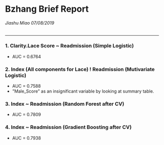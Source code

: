 # Bzhang Brief Report 
###### Jiashu Miao 07/08/2019

----------------------------------


### 1. Clarity.Lace Score ~ Readmission (Simple Logistic) 
- AUC = 0.6764


### 2. Index (All components for Lace) ! Readmission (Mutivariate Logistic)
- AUC = 0.7588
- "Male_Score" as an insignificant variable by looking at summary table. 

### 3. Index ~ Readmission (Random Forest after CV)
- AUC = 0.7809

### 4. Index ~ Readmission (Gradient Boosting after CV)
- AUC = 0.7938 